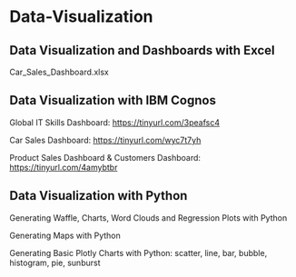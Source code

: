 # Data-Visualization

## Data Visualization and Dashboards with Excel 
   Car_Sales_Dashboard.xlsx

## Data Visualization with IBM Cognos
   Global IT Skills Dashboard: https://tinyurl.com/3peafsc4
   
   Car Sales Dashboard: https://tinyurl.com/wyc7t7yh
   
   Product Sales Dashboard & Customers Dashboard: https://tinyurl.com/4amybtbr

## Data Visualization with Python
   Generating Waffle, Charts, Word Clouds and Regression Plots with Python
   
   Generating Maps with Python
   
   Generating  Basic Plotly Charts with Python: scatter, line, bar, bubble, histogram, pie, sunburst
